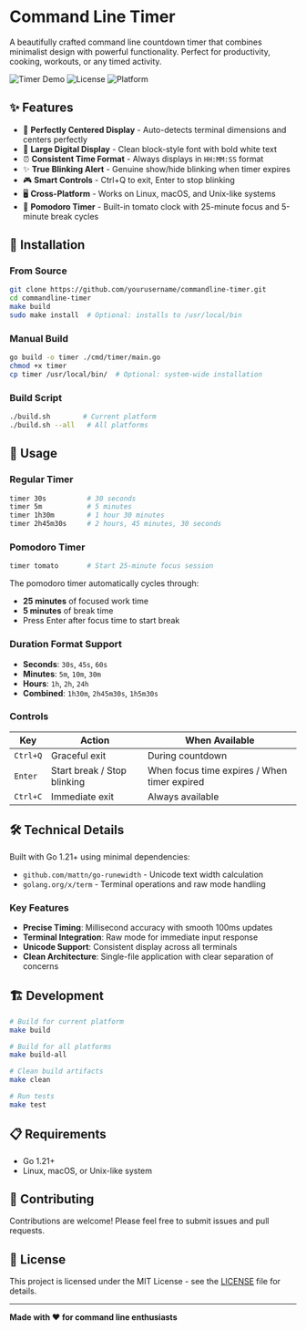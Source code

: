 # Command Line Timer

A beautifully crafted command line countdown timer that combines minimalist design with powerful functionality. Perfect for productivity, cooking, workouts, or any timed activity.

![Timer Demo](https://img.shields.io/badge/Go-1.21+-00ADD8?style=for-the-badge&logo=go)
![License](https://img.shields.io/badge/License-MIT-green?style=for-the-badge)
![Platform](https://img.shields.io/badge/Platform-Linux%20%7C%20macOS%20%7C%20Unix-blue?style=for-the-badge)

## ✨ Features

- 🎯 **Perfectly Centered Display** - Auto-detects terminal dimensions and centers perfectly
- 🔢 **Large Digital Display** - Clean block-style font with bold white text
- ⏰ **Consistent Time Format** - Always displays in `HH:MM:SS` format
- ✨ **True Blinking Alert** - Genuine show/hide blinking when timer expires
- 🎮 **Smart Controls** - Ctrl+Q to exit, Enter to stop blinking
- 🖥️ **Cross-Platform** - Works on Linux, macOS, and Unix-like systems
- 🍅 **Pomodoro Timer** - Built-in tomato clock with 25-minute focus and 5-minute break cycles

## 🚀 Installation

### From Source
```bash
git clone https://github.com/yourusername/commandline-timer.git
cd commandline-timer
make build
sudo make install  # Optional: installs to /usr/local/bin
```

### Manual Build
```bash
go build -o timer ./cmd/timer/main.go
chmod +x timer
cp timer /usr/local/bin/  # Optional: system-wide installation
```

### Build Script
```bash
./build.sh        # Current platform
./build.sh --all   # All platforms
```

## 📖 Usage

### Regular Timer
```bash
timer 30s          # 30 seconds
timer 5m           # 5 minutes
timer 1h30m        # 1 hour 30 minutes
timer 2h45m30s     # 2 hours, 45 minutes, 30 seconds
```

### Pomodoro Timer
```bash
timer tomato       # Start 25-minute focus session
```

The pomodoro timer automatically cycles through:
- **25 minutes** of focused work time
- **5 minutes** of break time
- Press Enter after focus time to start break

### Duration Format Support
- **Seconds**: `30s`, `45s`, `60s`
- **Minutes**: `5m`, `10m`, `30m`
- **Hours**: `1h`, `2h`, `24h`
- **Combined**: `1h30m`, `2h45m30s`, `1h5m30s`

### Controls
| Key | Action | When Available |
|-----|--------|----------------|
| `Ctrl+Q` | Graceful exit | During countdown |
| `Enter` | Start break / Stop blinking | When focus time expires / When timer expired |
| `Ctrl+C` | Immediate exit | Always available |

## 🛠️ Technical Details

Built with Go 1.21+ using minimal dependencies:
- `github.com/mattn/go-runewidth` - Unicode text width calculation
- `golang.org/x/term` - Terminal operations and raw mode handling

### Key Features
- **Precise Timing**: Millisecond accuracy with smooth 100ms updates
- **Terminal Integration**: Raw mode for immediate input response
- **Unicode Support**: Consistent display across all terminals
- **Clean Architecture**: Single-file application with clear separation of concerns

## 🏗️ Development

```bash
# Build for current platform
make build

# Build for all platforms
make build-all

# Clean build artifacts
make clean

# Run tests
make test
```

## 📋 Requirements

- Go 1.21+
- Linux, macOS, or Unix-like system

## 🤝 Contributing

Contributions are welcome! Please feel free to submit issues and pull requests.

## 📄 License

This project is licensed under the MIT License - see the [LICENSE](LICENSE) file for details.

---

**Made with ❤️ for command line enthusiasts**